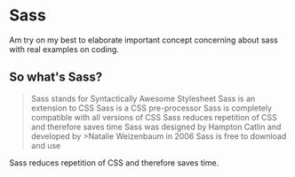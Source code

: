 # **Sass**

Am try on my best to elaborate important concept concerning about sass with real examples on coding.

## So what's Sass?
>Sass stands for Syntactically Awesome Stylesheet
>Sass is an extension to CSS
>Sass is a CSS pre-processor
>Sass is completely compatible with all versions of CSS
>Sass reduces repetition of CSS and therefore saves time
>Sass was designed by Hampton Catlin and developed by >Natalie Weizenbaum in 2006
>Sass is free to download and use


Sass reduces repetition of CSS and therefore saves time.
